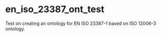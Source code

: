 # en_iso_23387_ont_test
Test on creating an ontology for EN ISO 23387-1 based on ISO 12006-3 ontology. 
